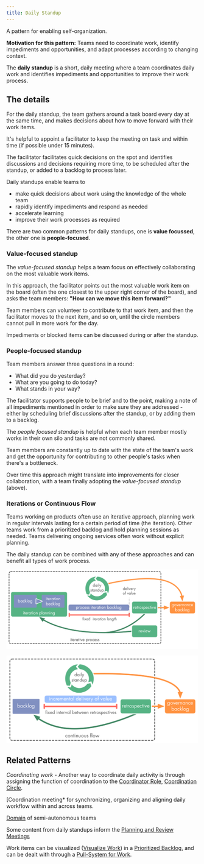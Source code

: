 ```yaml
---
title: Daily Standup
---
```


A pattern for enabling self-organization.

**Motivation for this pattern:** Teams need to coordinate work, identify impediments and opportunities, and adapt processes according to changing context.

The **daily standup** is a short, daily meeting where a team coordinates daily work and identifies impediments and opportunities to improve their work process.

## The details

For the daily standup, the team gathers around a task board every day at the same time, and makes decisions about how to move forward with their work items.

It's helpful to appoint a facilitator to keep the meeting on task and within time (if possible under 15 minutes).

The facilitator facilitates quick decisions on the spot and identifies discussions and decisions requiring more time, to be scheduled after the standup, or added to a backlog to process later.

Daily standups enable teams to

* make quick decisions about work using the knowledge of the whole team
* rapidly identify impediments and respond as needed
* accelerate learning
* improve their work processes as required

There are two common patterns for daily standups, one is **value focussed**, the other one is **people-focused**.


### Value-focused standup

The *value-focused standup* helps a team focus on effectively collaborating on the most valuable work items.

In this approach, the facilitator points out the most valuable work item on the board (often the one closest to the upper right corner of the board), and asks the team members: **"How can we move this item forward?"**

Team members can volunteer to contribute to that work item, and then the facilitator moves to the next item, and so on, until the circle members cannot pull in more work for the day.

Impediments or blocked items can be discussed during or after the standup.


### People-focused standup

Team members answer three questions in a round:

* What did you do yesterday?
* What are you going to do today?
* What stands in your way?

The facilitator supports people to be brief and to the point, making a note of all impediments mentioned in order to make sure they are addressed - either by scheduling brief discussions after the standup, or by adding them to a backlog.

The *people focused standup* is helpful when each team member mostly works in their own silo and tasks are not commonly shared.


Team members are constantly up to date with the state of the team's work and get the opportunity for contributing to other people's tasks when there's a bottleneck.


Over time this approach might translate into improvements for closer collaboration, with a team finally adopting the *value-focused standup* (above).


### Iterations or Continuous Flow

Teams working on products often use an iterative approach, planning work in regular intervals lasting for a certain period of time (the iteration). Other teams work from a prioritized backlog and hold planning sessions as needed. Teams delivering ongoing services often work without explicit planning.

The daily standup can be combined with any of these approaches and can benefit all types of work process.

![Daily Standup and Continuous Flow](<img/meetings/iterations.png>)

![Daily Standup and Iterations](<img/meetings/continuous-flow.png>)


## Related Patterns


*Coordinating work* - Another way to coordinate daily activity is through assigning the function of coordination to the [Coordinator Role](coordinator-role.html), [Coordination Circle](coordination-circle.html).

[Coordination meeting* for synchronizing, organizing and aligning daily workflow within and across teams.

[Domain](domain.html) of semi-autonomous teams

Some content from daily standups inform the [Planning and Review Meetings](planning-and-review-meetings.html)

Work items can be visualized ([Visualize Work](visualize-work.html)) in a [Prioritized Backlog](prioritized-backlog.html), and can be dealt with through a [Pull-System for Work](pull-system-for-work.html).
